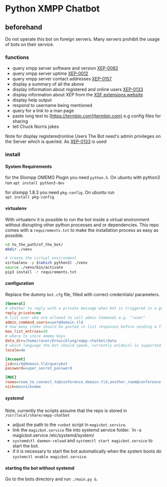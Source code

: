 # Python XMPP Chatbot

## beforehand
Do not operate this bot on foreign servers. Many servers prohibit the usage of bots on their service.

### functions
- query xmpp server software and version [XEP-0092](https://xmpp.org/extensions/xep-0092.html)
- query xmpp server uptime [XEP-0012](https://xmpp.org/extensions/xep-0012.html)
- query xmpp server contact addresses [XEP-0157](https://xmpp.org/extensions/xep-0157.html)
- display a summary of all the above
- display information about registered and online users [XEP-0133](https://xmpp.org/extensions/xep-0133.html)
- display information about XEP from the [XSF extensions website](https://xmpp.org/extensions/)
- display help output
- respond to username being mentioned
- query for a link to a man page
- paste long text to [https://termbin.com](termbin.com) e.g config files for sharing 
- tell Chuck Norris jokes

Note for display registered/online Users The Bot need's admin privileges on the Server which is queried.
As [XEP-0133](https://xmpp.org/extensions/xep-0133.html) is used 

### install
#### System Requirements
for the Slixmpp OMEMO Plugin you need `python.h`. On ubuntu with python3 run
`apt install python3-dev`

for slixmpp 1.8.3 you need `pkg-config`. On ubuntu run  
`apt install pkg-config`

#### virtualenv
With virtualenv it is possible to run the bot inside a virtual environment without disrupting other python processes
 and or dependencies. This repo comes with a `requirements.txt` to make the installation process as easy as possible.
 ````bash
cd to_the_path/of_the_bot/
mkdir ./venv

# create the virtual environment
virtualenv -p $(which python3) ./venv
source ./venv/bin/activate
pip3 install -r requirements.txt
````

#### configuration
Replace the dummy `bot.cfg` file, filled with correct credentials/ parameters.
````cfg
[General]
# whether to reply with a private message when bot is triggered in a group chat yes|no
reply_private=no
# list user who are allowed to call admin Commands e.g. "!user"
admin_command_users=user@domain.tld
# how many items should be posted in list responses before sending a file.
max_list_entries=10
# where to store omemo keys
data_dir=/home/raver/Entwicklung/xmpp-chatbot/data 
# which language the bot should speak, currently en|de|nl is supported
locale=de

[Account]
jid=nick@domain.tld/querybot
password=super_secret_password

[MUC]
rooms=room_to_connect_to@conference.domain.tld,another_room@conference.domain.tld
nick=mucnickname
````
##### systemd
Note, currently the scripts assume that the repo is stored in `/usr/local/share/xmpp-chatbot`

- adjust the path to the `runbot` script in `magicbot.service`.
- link the `magicbot.service` file into systemd service folder.  `ln -s magicbot.service /etc/systemd/system/
- `systemdctl daemon-reload` and `systemctl start magicbot.service` to start the bot.
- if it is necessary to start the bot automatically when the system boots do `systemctl enable magicbot.service`.

#### starting the bot without systemd
Go to the bots directory and run `./main.py &`.
